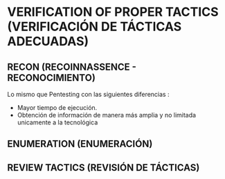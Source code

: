 # VERIFICATION OF PROPER TACTICS (VERIFICACIÓN DE TÁCTICAS ADECUADAS)




## RECON (RECOINNASSENCE - RECONOCIMIENTO)

Lo mismo que Pentesting con las siguientes diferencias :

- Mayor tiempo de ejecución.
- Obtención de información de manera más amplia y no limitada unicamente a la tecnológica

## ENUMERATION (ENUMERACIÓN)

## REVIEW TACTICS (REVISIÓN DE TÁCTICAS)
